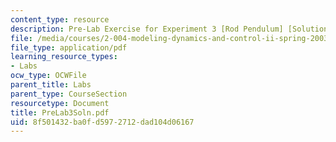 ```yaml
---
content_type: resource
description: Pre-Lab Exercise for Experiment 3 [Rod Pendulum] [Solutions]
file: /media/courses/2-004-modeling-dynamics-and-control-ii-spring-2003/8f501432ba0fd5972712dad104d06167_PreLab3Soln.pdf
file_type: application/pdf
learning_resource_types:
- Labs
ocw_type: OCWFile
parent_title: Labs
parent_type: CourseSection
resourcetype: Document
title: PreLab3Soln.pdf
uid: 8f501432-ba0f-d597-2712-dad104d06167
---
```

